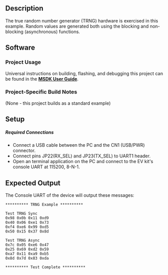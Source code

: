 ## Description

The true random number generator (TRNG) hardware is exercised in this example.  Random values are generated both using the blocking and non-blocking (asynchronous) functions.


## Software

### Project Usage

Universal instructions on building, flashing, and debugging this project can be found in the **[MSDK User Guide](https://analog-devices-msdk.github.io/msdk/USERGUIDE/)**.

### Project-Specific Build Notes

(None - this project builds as a standard example)

## Setup

##### Required Connections
-   Connect a USB cable between the PC and the CN1 (USB/PWR) connector.
-   Connect pins JP22(RX_SEL) and JP23(TX_SEL) to UART1 header.
-   Open an terminal application on the PC and connect to the EV kit's console UART at 115200, 8-N-1.

## Expected Output

The Console UART of the device will output these messages:

```
********** TRNG Example **********

Test TRNG Sync
0x98 0x0b 0x11 0xd9
0x40 0x06 0xe1 0x73
0xf4 0xe6 0x99 0xd5
0x50 0x15 0x37 0x8d

Test TRNG Async
0x7c 0x05 0xe6 0x47
0x25 0x69 0xd2 0x59
0xa7 0x11 0xa9 0xb5
0x8d 0x7d 0x83 0xda

********** Test Complete **********
```

